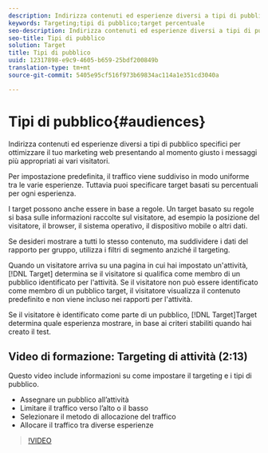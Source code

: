 ```yaml
---
description: Indirizza contenuti ed esperienze diversi a tipi di pubblico specifici per ottimizzare il tuo marketing web presentando al momento giusto i messaggi più appropriati ai vari visitatori.
keywords: Targeting;tipi di pubblico;target percentuale
seo-description: Indirizza contenuti ed esperienze diversi a tipi di pubblico specifici per ottimizzare il tuo marketing web presentando al momento giusto i messaggi più appropriati ai vari visitatori.
seo-title: Tipi di pubblico
solution: Target
title: Tipi di pubblico
uuid: 12317898-e9c9-4605-b659-25bdf200849b
translation-type: tm+mt
source-git-commit: 5405e95cf516f973b69834ac114a1e351cd3040a

---
```



# Tipi di pubblico{#audiences}

Indirizza contenuti ed esperienze diversi a tipi di pubblico specifici per ottimizzare il tuo marketing web presentando al momento giusto i messaggi più appropriati ai vari visitatori.

Per impostazione predefinita, il traffico viene suddiviso in modo uniforme tra le varie esperienze. Tuttavia puoi specificare  target basati su percentuali per ogni esperienza.

I target possono anche essere in base a regole. Un target basato su regole si basa sulle informazioni raccolte sul visitatore, ad esempio la posizione del visitatore, il browser, il sistema operativo, il dispositivo mobile o altri dati.

Se desideri mostrare a tutti lo stesso contenuto, ma suddividere i dati del rapporto per gruppo, utilizza i filtri di segmento anziché il targeting.

Quando un visitatore arriva su una pagina in cui hai impostato un&#39;attività, [!DNL Target] determina se il visitatore si qualifica come membro di un pubblico identificato per l&#39;attività. Se il visitatore non può essere identificato come membro di un pubblico target, il visitatore visualizza il contenuto predefinito e non viene incluso nei rapporti per l&#39;attività.

Se il visitatore è identificato come parte di un pubblico, [!DNL Target]Target determina quale esperienza mostrare, in base ai criteri stabiliti quando hai creato il test.

## Video di formazione: Targeting di attività (2:13)

Questo video include informazioni su come impostare il targeting e i tipi di pubblico.

* Assegnare un pubblico all’attività
* Limitare il traffico verso l’alto o il basso
* Selezionare il metodo di allocazione del traffico
* Allocare il traffico tra diverse esperienze

>[!VIDEO](https://video.tv.adobe.com/v/17385)
